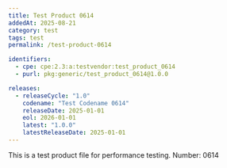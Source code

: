 ```yaml
---
title: Test Product 0614
addedAt: 2025-08-21
category: test
tags: test
permalink: /test-product-0614

identifiers:
  - cpe: cpe:2.3:a:testvendor:test_product_0614
  - purl: pkg:generic/test_product_0614@1.0.0

releases:
  - releaseCycle: "1.0"
    codename: "Test Codename 0614"
    releaseDate: 2025-01-01
    eol: 2026-01-01
    latest: "1.0.0"
    latestReleaseDate: 2025-01-01
---
```


This is a test product file for performance testing. Number: 0614
